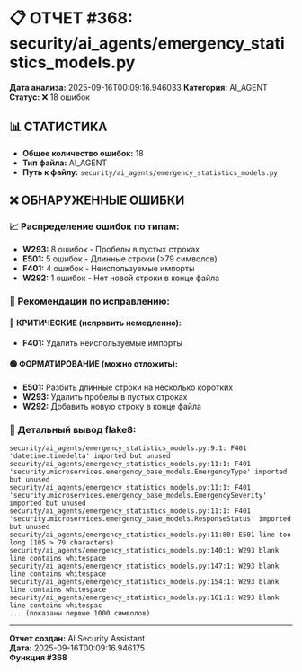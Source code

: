 # 📋 ОТЧЕТ #368: security/ai_agents/emergency_statistics_models.py

**Дата анализа:** 2025-09-16T00:09:16.946033
**Категория:** AI_AGENT
**Статус:** ❌ 18 ошибок

## 📊 СТАТИСТИКА

- **Общее количество ошибок:** 18
- **Тип файла:** AI_AGENT
- **Путь к файлу:** `security/ai_agents/emergency_statistics_models.py`

## ❌ ОБНАРУЖЕННЫЕ ОШИБКИ

### 📈 Распределение ошибок по типам:

- **W293:** 8 ошибок - Пробелы в пустых строках
- **E501:** 5 ошибок - Длинные строки (>79 символов)
- **F401:** 4 ошибок - Неиспользуемые импорты
- **W292:** 1 ошибок - Нет новой строки в конце файла

### 🎯 Рекомендации по исправлению:

#### 🔴 КРИТИЧЕСКИЕ (исправить немедленно):
- **F401:** Удалить неиспользуемые импорты

#### 🟢 ФОРМАТИРОВАНИЕ (можно отложить):
- **E501:** Разбить длинные строки на несколько коротких
- **W293:** Удалить пробелы в пустых строках
- **W292:** Добавить новую строку в конце файла

### 📝 Детальный вывод flake8:

```
security/ai_agents/emergency_statistics_models.py:9:1: F401 'datetime.timedelta' imported but unused
security/ai_agents/emergency_statistics_models.py:11:1: F401 'security.microservices.emergency_base_models.EmergencyType' imported but unused
security/ai_agents/emergency_statistics_models.py:11:1: F401 'security.microservices.emergency_base_models.EmergencySeverity' imported but unused
security/ai_agents/emergency_statistics_models.py:11:1: F401 'security.microservices.emergency_base_models.ResponseStatus' imported but unused
security/ai_agents/emergency_statistics_models.py:11:80: E501 line too long (105 > 79 characters)
security/ai_agents/emergency_statistics_models.py:140:1: W293 blank line contains whitespace
security/ai_agents/emergency_statistics_models.py:147:1: W293 blank line contains whitespace
security/ai_agents/emergency_statistics_models.py:154:1: W293 blank line contains whitespace
security/ai_agents/emergency_statistics_models.py:161:1: W293 blank line contains whitespac
... (показаны первые 1000 символов)
```

---
**Отчет создан:** AI Security Assistant  
**Дата:** 2025-09-16T00:09:16.946175  
**Функция #368**

